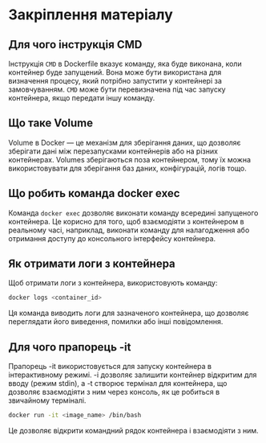 # Закріплення матеріалу

## Для чого інструкція CMD
Інструкція `CMD` в Dockerfile вказує команду, яка буде виконана, коли контейнер буде запущений. Вона може бути використана для визначення процесу, який потрібно запустити у контейнері за замовчуванням. `CMD` може бути перевизначена під час запуску контейнера, якщо передати іншу команду.

## Що таке Volume
Volume в Docker — це механізм для зберігання даних, що дозволяє зберігати дані між перезапусками контейнерів або на різних контейнерах. Volumes зберігаються поза контейнером, тому їх можна використовувати для зберігання баз даних, конфігурацій, логів тощо.

## Що робить команда docker exec
Команда `docker exec` дозволяє виконати команду всередині запущеного контейнера. Це корисно для того, щоб взаємодіяти з контейнером в реальному часі, наприклад, виконати команду для налагодження або отримання доступу до консольного інтерфейсу контейнера.

## Як отримати логи з контейнера
Щоб отримати логи з контейнера, використовують команду:
```bash
docker logs <container_id>
```
Ця команда виводить логи для зазначеного контейнера, що дозволяє переглядати його виведення, помилки або інші повідомлення.

## Для чого прапорець -it
Прапорець -it використовується для запуску контейнера в інтерактивному режимі. -i дозволяє залишити контейнер відкритим для вводу (режим stdin), а -t створює термінал для контейнера, що дозволяє взаємодіяти з ним через консоль, як це робиться в звичайному терміналі.

```bash
docker run -it <image_name> /bin/bash
```

Це дозволяє відкрити командний рядок контейнера і взаємодіяти з ним.